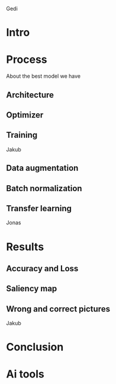 Gedi
# Intro
# Process
About the best model we have
## Architecture
## Optimizer
## Training
Jakub
## Data augmentation
## Batch normalization
## Transfer learning

Jonas 
# Results
## Accuracy and Loss
## Saliency map
## Wrong and correct pictures

Jakub
# Conclusion

# Ai tools